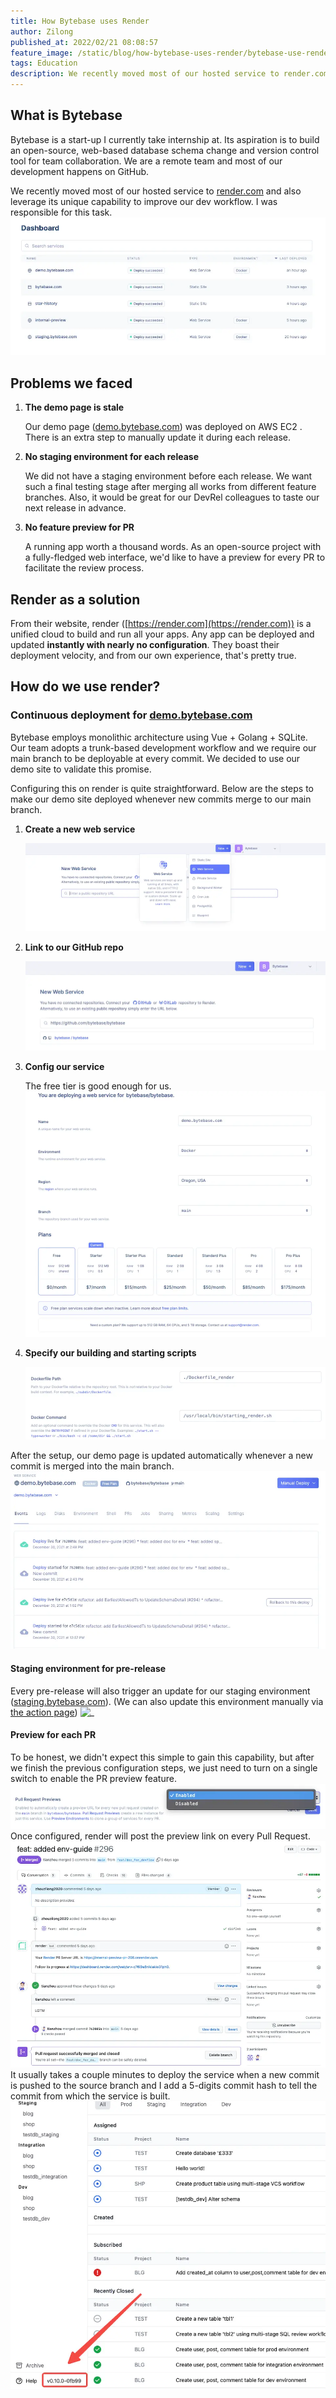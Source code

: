 ```yaml
---
title: How Bytebase uses Render
author: Zilong
published_at: 2022/02/21 08:08:57
feature_image: /static/blog/how-bytebase-uses-render/bytebase-use-render.webp
tags: Education
description: We recently moved most of our hosted service to render.com and also leverage its unique capability to improve our dev workflow. I was responsible for this task.
---
```


## What is Bytebase

Bytebase is a start-up I currently take internship at. Its aspiration is to build an open-source, web-based database schema change and version control tool for team collaboration. We are a remote team and most of our development happens on GitHub.

We recently moved most of our hosted service to [render.com](https://render.com) and also leverage its unique capability to improve our dev workflow. I was responsible for this task.
![_](/static/blog/how-bytebase-uses-render/render-dashboard.webp)

## Problems we faced

1. **The demo page is stale**

   Our demo page ([demo.bytebase.com](https://demo.bytebase.com)) was deployed on AWS EC2 . There is an extra step to manually update it during each release.

2. **No staging environment for each release**

   We did not have a staging environment before each release. We want such a final testing stage after merging all works from different feature branches. Also, it would be great for our DevRel colleagues to taste our next release in advance.

3. **No feature preview for PR**

   A running app worth a thousand words. As an open-source project with a fully-fledged web interface, we'd like to have a preview for every PR to facilitate the review process.

## Render as a solution

From their website, render ([https://render.com](https://render.com)) is a unified cloud to build and run all your apps. Any app can be deployed and updated **instantly with nearly no configuration**. They boast their deployment velocity, and from our own experience, that's pretty true.

## How do we use render?

### Continuous deployment for [demo.bytebase.com](https://demo.bytebase.com/)

Bytebase employs monolithic architecture using Vue + Golang + SQLite. Our team adopts a trunk-based development workflow and we require our main branch to be deployable at every commit. We decided to use our demo site to validate this promise.

Configuring this on render is quite straightforward. Below are the steps to make our demo site deployed whenever new commits merge to our main branch.

1. **Create a new web service**

   ![_](/static/blog/how-bytebase-uses-render/render-create-web-service.webp)

2. **Link to our GitHub repo**

   ![_](/static/blog/how-bytebase-uses-render/render-link-github.webp)

3. **Config our service**

   The free tier is good enough for us.
   ![_](/static/blog/how-bytebase-uses-render/render-free-tier.webp)

4. **Specify our building and starting scripts**

   ![_](/static/blog/how-bytebase-uses-render/render-config.webp)

After the setup, our demo page is updated automatically whenever a new commit is merged into the main branch.
![_](/static/blog/how-bytebase-uses-render/render-deploy.webp)

#### Staging environment for pre-release

Every pre-release will also trigger an update for our staging environment ([staging.bytebase.com](https://staging.bytebase.com)). (We can also update this environment manually via [the action page](https://github.com/bytebase/bytebase/actions/workflows/staging.yml))
![_](/static/blog/how-bytebase-uses-render/github-create-release.png)

#### Preview for each PR

To be honest, we didn't expect this simple to gain this capability, but after we finish the previous configuration steps, we just need to turn on a single switch to enable the PR preview feature.
![_](/static/blog/how-bytebase-uses-render/render-pr-preview.webp)
Once configured, render will post the preview link on every Pull Request.
![_](/static/blog/how-bytebase-uses-render/render-pr-bot.webp)
It usually takes a couple minutes to deploy the service when a new commit is pushed to the source branch and I add a 5-digits commit hash to tell the commit from which the service is built.
![_](/static/blog/how-bytebase-uses-render/bytebase-version.webp)
